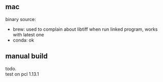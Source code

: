 ## mac
binary source:
- brew: used to complain about libtiff when run linked program, works with latest one
- conda: ok


## manual build
todo.  
test on pcl 1.13.1
